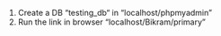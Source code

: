 
1)	Create a DB “testing_db“ in “localhost/phpmyadmin”
2)	Run the link in browser “localhost/Bikram/primary”
